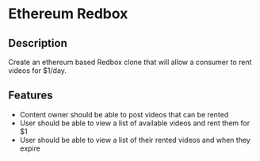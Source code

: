 # Ethereum Redbox

## Description

Create an ethereum based Redbox clone that will allow a consumer to rent videos for $1/day.

## Features

- Content owner should be able to post videos that can be rented
- User should be able to view a list of available videos and rent them for $1
- User should be able to view a list of their rented videos and when they expire


